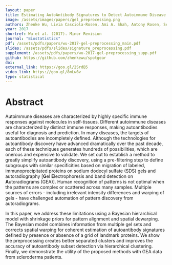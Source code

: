 ```yaml
---
layout: paper
title: Estimating AutoAntibody Signatures to Detect Autoimmune Disease Patient Subsets
image: /assets/images/papers/gel_preprocessing.png
authors: Zhenke Wu, Livia Casciola-Rosen, Ami A. Shah, Antony Rosen, Scott Zeger
year: 2017
shortref: Wu et al. (2017). Minor Revision
journal: "Biostatistics"
pdf: /assets/pdfs/papers/wu-2017-gel-preprocessing_main.pdf
slides: /assets/pdfs/slides/signature_preprocessing.pdf
supplement: /assets/pdfs/papers/wu-2017-gel-preprocessing_supp.pdf
github: https://github.com/zhenkewu/spotgear
doi:
external_link: https://goo.gl/2SrdB5
video_link: https://goo.gl/8mLw8v
type: statistical
---
```


# Abstract

Autoimmune diseases are characterized by highly specific immune responses against molecules in self-tissues. Different autoimmune diseases are characterized by distinct immune responses, making autoantibodies useful for diagnosis and prediction. 	In many diseases, the targets of autoantibodies are incompletely defined. Although the technologies for autoantibody discovery have advanced dramatically over the past decade, each of these techniques generates hundreds of possibilities, which are onerous and expensive to validate. We set out to establish a method to greatly simplify autoantibody discovery, using a pre-filtering step to define subgroups with similar specificities based on migration of labeled, immunoprecipitated proteins on sodium dodecyl sulfate (SDS) gels and autoradiography [**G**el **E**lectrophoresis and band detection on **A**utoradiograms (GEA)].  Human recognition of patterns is not optimal when the patterns are complex or scattered across many samples. Multiple sources of errors - including irrelevant intensity differences and warping of gels - have challenged automation of pattern discovery from  autoradiograms.

In this paper, we address these limitations using a Bayesian hierarchical model with shrinkage priors for pattern alignment and spatial dewarping. The Bayesian model combines information from multiple gel sets and corrects spatial warping for coherent estimation of autoantibody signatures defined by presence or absence of a grid of landmark proteins. We show the preprocessing creates better separated clusters and improves the accuracy of autoantibody subset detection via hierarchical clustering. Finally,  we  demonstrate the utility of the proposed methods with  GEA  data  from  scleroderma patients.

